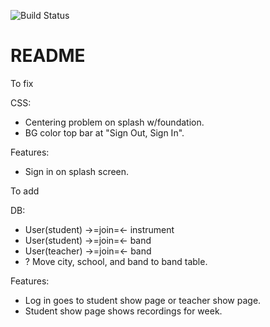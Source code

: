 ![Build Status](https://app.codeship.com/projects/49b39070-b2cb-0136-7183-7e8ab1c2872a/status?branch=master)


# README

To fix

CSS:
- Centering problem on splash w/foundation.
- BG color top bar at "Sign Out, Sign In".

Features:
- Sign in on splash screen.


To add

DB:
- User(student) ->=join=<- instrument
- User(student) ->=join=<- band
- User(teacher) ->=join=<- band
- ? Move city, school, and band to band table.

Features:
- Log in goes to student show page or teacher show page.
- Student show page shows recordings for week.
